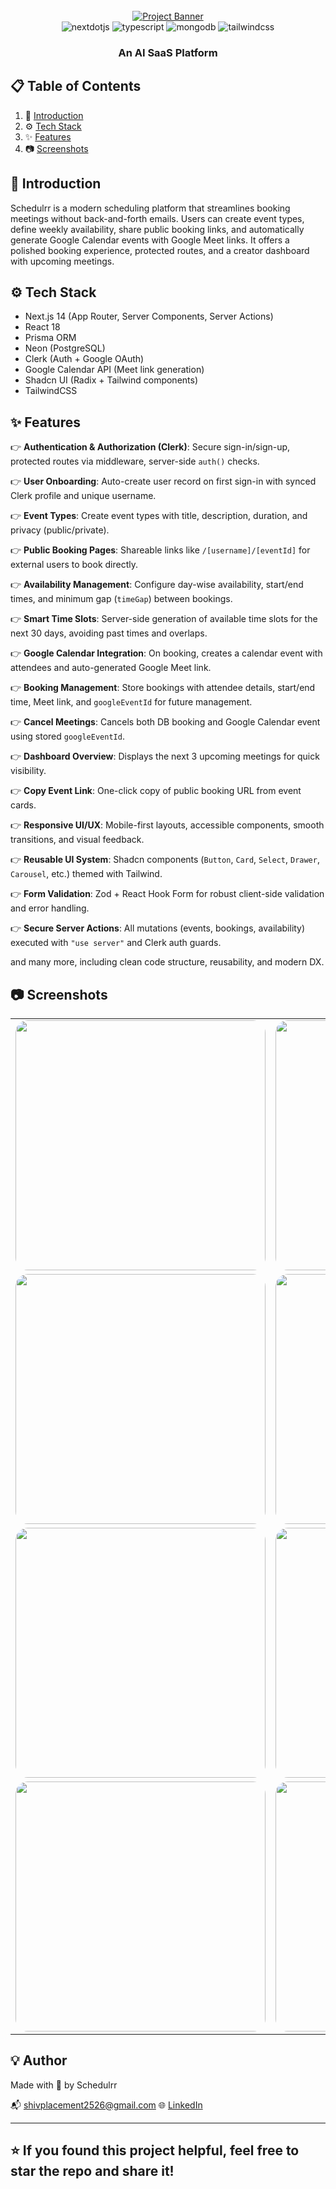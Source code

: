 <div align="center">
  <br />
    <a href="#" target="_blank">
      <img src="https://png.pngtree.com/png-clipart/20220510/original/pngtree-work-schedule-organization-banner-kanban-png-image_7696579.png" alt="Project Banner">
    </a>
  <br />

  <div>
    <img src="https://img.shields.io/badge/-Next_JS-black?style=for-the-badge&logoColor=white&logo=nextdotjs&color=000000" alt="nextdotjs" />
    <img src="https://img.shields.io/badge/-TypeScript-black?style=for-the-badge&logoColor=white&logo=typescript&color=3178C6" alt="typescript" />
    <img src="https://img.shields.io/badge/-MongoDB-black?style=for-the-badge&logoColor=white&logo=mongodb&color=47A248" alt="mongodb" />
    <img src="https://img.shields.io/badge/-Tailwind_CSS-black?style=for-the-badge&logoColor=white&logo=tailwindcss&color=06B6D4" alt="tailwindcss" />
  </div>

  <h3 align="center">An AI SaaS Platform</h3>
</div>

## 📋 <a name="table">Table of Contents</a>

1. 🤖 [Introduction](#introduction)
2. ⚙️ [Tech Stack](#tech-stack)
3. ✨ [Features](#features)
4. 📷 [Screenshots](#Screenshots)

## <a name="introduction">🤖 Introduction</a>

Schedulrr is a modern scheduling platform that streamlines booking meetings without back-and-forth emails. Users can create event types, define weekly availability, share public booking links, and automatically generate Google Calendar events with Google Meet links. It offers a polished booking experience, protected routes, and a creator dashboard with upcoming meetings.

## <a name="tech-stack">⚙️ Tech Stack</a>

- Next.js 14 (App Router, Server Components, Server Actions)
- React 18
- Prisma ORM
- Neon (PostgreSQL)
- Clerk (Auth + Google OAuth)
- Google Calendar API (Meet link generation)
- Shadcn UI (Radix + Tailwind components)
- TailwindCSS

## <a name="features">✨ Features</a>

👉 **Authentication & Authorization (Clerk)**: Secure sign-in/sign-up, protected routes via middleware, server-side `auth()` checks.

👉 **User Onboarding**: Auto-create user record on first sign-in with synced Clerk profile and unique username.

👉 **Event Types**: Create event types with title, description, duration, and privacy (public/private).

👉 **Public Booking Pages**: Shareable links like `/[username]/[eventId]` for external users to book directly.

👉 **Availability Management**: Configure day-wise availability, start/end times, and minimum gap (`timeGap`) between bookings.

👉 **Smart Time Slots**: Server-side generation of available time slots for the next 30 days, avoiding past times and overlaps.

👉 **Google Calendar Integration**: On booking, creates a calendar event with attendees and auto-generated Google Meet link.

👉 **Booking Management**: Store bookings with attendee details, start/end time, Meet link, and `googleEventId` for future management.

👉 **Cancel Meetings**: Cancels both DB booking and Google Calendar event using stored `googleEventId`.

👉 **Dashboard Overview**: Displays the next 3 upcoming meetings for quick visibility.

👉 **Copy Event Link**: One-click copy of public booking URL from event cards.

👉 **Responsive UI/UX**: Mobile-first layouts, accessible components, smooth transitions, and visual feedback.

👉 **Reusable UI System**: Shadcn components (`Button`, `Card`, `Select`, `Drawer`, `Carousel`, etc.) themed with Tailwind.

👉 **Form Validation**: Zod + React Hook Form for robust client-side validation and error handling.

👉 **Secure Server Actions**: All mutations (events, bookings, availability) executed with `"use server"` and Clerk auth guards.

and many more, including clean code structure, reusability, and modern DX.

## <a name="Screenshots">📷 Screenshots</a>

<table>
  <tr>
    <td><img src="https://github.com/user-attachments/assets/d6a95188-b002-47e2-bcf2-25e3a5cfcf4b" width="400" style="border-radius: 20px;"></td>
    <td><img src="https://github.com/user-attachments/assets/077cc50a-b67c-4e94-87e1-5f1b9e920aef" width="400" style="border-radius: 20px;"></td>
  </tr>
  <tr>
    <td><img src="https://github.com/user-attachments/assets/fe5cfcda-b765-41e3-bd79-acbeaabaad46" width="400" style="border-radius: 20px;"></td>
    <td><img src="https://github.com/user-attachments/assets/d2ba28ae-2d8b-4b14-82c5-93ccce3af6a6" width="400" style="border-radius: 20px;"></td>
  </tr>
  <tr>
    <td><img src="https://github.com/user-attachments/assets/eecfd62b-518d-4389-9898-7388318f558a" width="400" style="border-radius: 20px;"></td>
    <td><img src="https://github.com/user-attachments/assets/06bb25b8-7d58-4a2b-b77d-042a0b0e3d94" width="400" style="border-radius: 20px;"></td>
  </tr>
  <tr>
    <td><img src="https://github.com/user-attachments/assets/f4a21b2e-9830-4e2c-b509-e982799fb9f4" width="400" style="border-radius: 20px;"></td>
    <td><img src="https://github.com/user-attachments/assets/49aff497-fd71-4ceb-baf2-acffdd5d69da" width="400" style="border-radius: 20px;"></td>
  </tr>
</table>











## 💡 Author

Made with 💙 by Schedulrr

📬 shivplacement2526@gmail.com 
🌐 [LinkedIn](https://www.linkedin.com/in/shiv-shakti-7a1b52252/)

---

## ⭐ If you found this project helpful, feel free to star the repo and share it!
